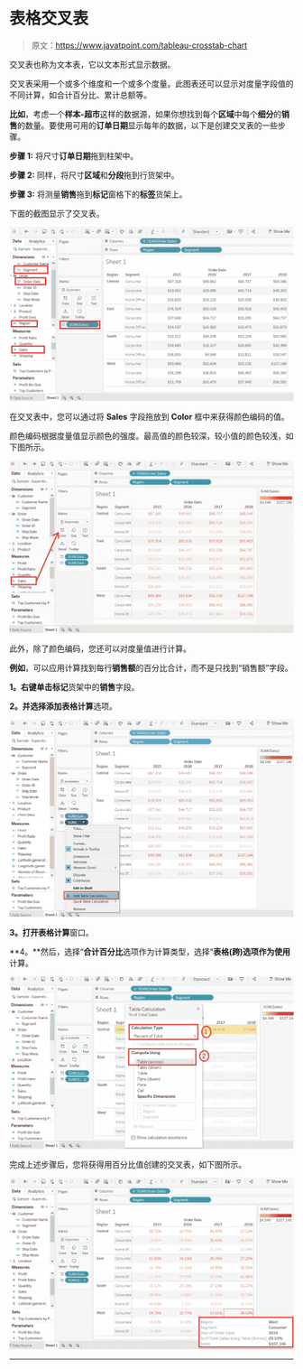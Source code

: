 # 表格交叉表

> 原文：<https://www.javatpoint.com/tableau-crosstab-chart>

交叉表也称为文本表，它以文本形式显示数据。

交叉表采用一个或多个维度和一个或多个度量。此图表还可以显示对度量字段值的不同计算，如合计百分比、累计总额等。

**比如**，考虑一个**样本-超市**这样的数据源，如果你想找到每个**区域**中每个**细分**的**销售**的数量。要使用可用的**订单日期**显示每年的数据，以下是创建交叉表的一些步骤。

**步骤 1:** 将尺寸**订单日期**拖到柱架中。

**步骤 2:** 同样，将尺寸**区域**和**分段**拖到行货架中。

**步骤 3:** 将测量**销售**拖到**标记**窗格下的**标签**货架上。

下面的截图显示了交叉表。

![Tableau Crosstab Chart](img/3b14598523e4de1748b181106552166a.png)

在交叉表中，您可以通过将 **Sales** 字段拖放到 **Color** 框中来获得颜色编码的值。

颜色编码根据度量值显示颜色的强度。最高值的颜色较深，较小值的颜色较浅，如下图所示。

![Tableau Crosstab Chart](img/4bbde323621e071764bae5c4d2a5e67a.png)

此外，除了颜色编码，您还可以对度量值进行计算。

**例如**，可以应用计算找到每行**销售额**的百分比合计，而不是只找到“销售额”字段。

**1。**右键单击**标记**货架中的**销售**字段。

**2。**并选择**添加表格计算**选项。

![Tableau Crosstab Chart](img/500f9e6e576acff54a9daaebec5227d1.png)

**3。**打开**表格计算**窗口。

**4。**然后，选择“**合计百分比**选项作为计算类型，选择“**表格(跨)**选项作为**使用**计算。

![Tableau Crosstab Chart](img/43f05fe5a7a4ebde56c96889f3c4bbd1.png)

完成上述步骤后，您将获得用百分比值创建的交叉表，如下图所示。

![Tableau Crosstab Chart](img/684500659ffd9e5373ef3dd316876d62.png)

* * *